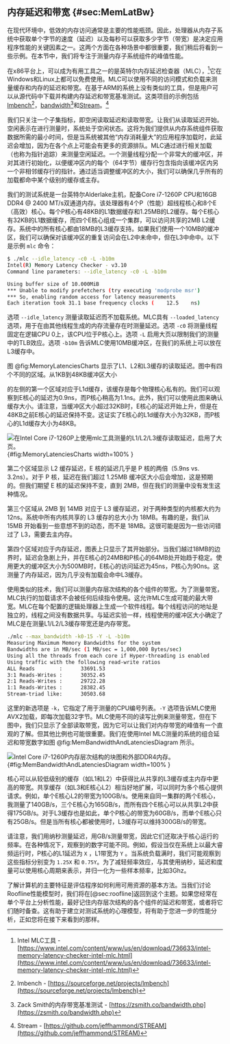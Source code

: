 ## 内存延迟和带宽 {#sec:MemLatBw}

在现代环境中，低效的内存访问通常是主要的性能瓶颈。因此，处理器从内存子系统中获取单个字节的速度（延迟）以及每秒可以获取多少字节（带宽）是决定应用程序性能的关键因素之一。这两个方面在各种场景中都很重要，我们稍后将看到一些示例。在本节中，我们将专注于测量内存子系统组件的峰值性能。

在x86平台上，可以成为有用工具之一的是英特尔内存延迟检查器（MLC），[^1]它在Windows和Linux上都可以免费使用。MLC可以使用不同的访问模式和负载来测量缓存和内存的延迟和带宽。在基于ARM的系统上没有类似的工具，但是用户可以从源代码中下载并构建内存延迟和带宽基准测试。这类项目的示例包括[lmbench](https://sourceforge.net/projects/lmbench/)[^2]，[bandwidth](https://zsmith.co/bandwidth.php)[^4]和[Stream](https://github.com/jeffhammond/STREAM)。[^3]

我们只关注一个子集指标，即空闲读取延迟和读取带宽。让我们从读取延迟开始。空闲表示在进行测量时，系统处于空闲状态。这将为我们提供从内存系统组件获取数据所需的最小时间，但是当系统被其他“内存消耗量大”的应用程序加载时，此延迟会增加，因为在各个点上可能会有更多的资源排队。MLC通过进行相关加载（也称为指针追踪）来测量空闲延迟。一个测量线程分配一个非常大的缓冲区，并对其进行初始化，以便缓冲区内的每个（64字节）缓存行包含指向该缓冲区内另一个非相邻缓存行的指针。通过适当调整缓冲区的大小，我们可以确保几乎所有的加载都命中某个级别的缓存或主存。

我们的测试系统是一台英特尔Alderlake主机，配备Core i7-1260P CPU和16GB DDR4 @ 2400 MT/s双通道内存。该处理器有4个P（性能）超线程核心和8个E（高效）核心。每个P核心有48KB的L1数据缓存和1.25MB的L2缓存。每个E核心有32KB的L1数据缓存，而四个E核心组成一个集群，可以访问共享的2MB L2缓存。系统中的所有核心都由18MB的L3缓存支持。如果我们使用一个10MB的缓冲区，我们可以确保对该缓冲区的重复访问会在L2中未命中，但在L3中命中。以下是示例 `mlc` 命令：

```bash
$ ./mlc --idle_latency -c0 -L -b10m
Intel(R) Memory Latency Checker - v3.10
Command line parameters: --idle_latency -c0 -L -b10m

Using buffer size of 10.000MiB
*** Unable to modify prefetchers (try executing 'modprobe msr')
*** So, enabling random access for latency measurements
Each iteration took 31.1 base frequency clocks (	12.5	ns)
```

选项 `--idle_latency` 测量读取延迟而不加载系统。MLC具有 `--loaded_latency` 选项，用于在由其他线程生成的内存流量存在时测量延迟。选项 `-c0` 将测量线程固定在逻辑CPU 0上，该CPU位于P核心上。选项 `-L` 启用大页以限制我们的测量中的TLB效应。选项 `-b10m` 告诉MLC使用10MB缓冲区，在我们的系统上可以放在L3缓存中。

图 @fig:MemoryLatenciesCharts 显示了L1、L2和L3缓存的读取延迟。图中有四个不同的区域。从1KB到48KB缓冲区大小

的左侧的第一个区域对应于L1d缓存，该缓存是每个物理核心私有的。我们可以观察到E核心的延迟为0.9ns，而P核心稍高为1.1ns。此外，我们可以使用此图来确认缓存大小。请注意，当缓冲区大小超过32KB时，E核心的延迟开始上升，但是在48KB之前E核心的延迟保持不变。这证实了E核心的L1d缓存大小为32KB，而P核心的L1d缓存大小为48KB。

![在Intel Core i7-1260P上使用mlc工具测量的L1/L2/L3缓存读取延迟，启用了大页。](https://raw.githubusercontent.com/dendibakh/perf-book/main/img/terms-and-metrics/MemLatencies.png){#fig:MemoryLatenciesCharts width=100% }

第二个区域显示 L2 缓存延迟，E 核的延迟几乎是 P 核的两倍（5.9ns vs. 3.2ns）。对于 P 核，延迟在我们超过 1.25MB 缓冲区大小后会增加，这是预期的。但我们期望 E 核的延迟保持不变，直到 2MB，但在我们的测量中没有发生这种情况。

第三个区域从 2MB 到 14MB 对应于 L3 缓存延迟，对于两种类型的内核都大约为 12ns。系统中所有内核共享的 L3 缓存的总大小为 18MB。有趣的是，我们从 15MB 开始看到一些意想不到的动态，而不是 18MB。这很可能是因为一些访问错过了 L3，需要去主内存。

第四个区域对应于内存延迟，图表上只显示了其开始部分。当我们越过18MB的边界时，延迟会急剧上升，并在E核心的24MB和P核心的64MB处开始趋于稳定。使用更大的缓冲区大小为500MB时，E核心的访问延迟为45ns，P核心为90ns。这测量了内存延迟，因为几乎没有加载会命中L3缓存。

使用类似的技术，我们可以测量内存层次结构的各个组件的带宽。为了测量带宽，MLC执行的加载请求不会被任何后续指令使用。这允许MLC生成可能的最大带宽。MLC在每个配置的逻辑处理器上生成一个软件线程。每个线程访问的地址是独立的，线程之间没有数据共享。与延迟实验一样，线程使用的缓冲区大小确定了MLC是在测量L1/L2/L3缓存带宽还是内存带宽。

```bash
./mlc --max_bandwidth -k0-15 -Y -L -b10m
Measuring Maximum Memory Bandwidths for the system
Bandwidths are in MB/sec (1 MB/sec = 1,000,000 Bytes/sec)
Using all the threads from each core if Hyper-threading is enabled
Using traffic with the following read-write ratios
ALL Reads        :      33691.53
3:1 Reads-Writes :      30352.45
2:1 Reads-Writes :      29722.28
1:1 Reads-Writes :      28382.45
Stream-triad like:      30503.68
```

这里的新选项是 `-k`，它指定了用于测量的CPU编号列表。`-Y` 选项告诉MLC使用AVX2加载，即每次加载32字节。MLC使用不同的读写比例来测量带宽，但在下图中，我们只显示了全部读取带宽，因为它可以让我们对内存带宽的峰值有一个直观的了解。但其他比例也可能很重要。我们在使用Intel MLC测量的系统的组合延迟和带宽数字如图 @fig:MemBandwidthAndLatenciesDiagram 所示。

![Intel Core i7-1260P内存层次结构的块图和外部DDR4内存。](https://raw.githubusercontent.com/dendibakh/perf-book/main/img/terms-and-metrics/MemBandwidthAndLatenciesDiagram.png){#fig:MemBandwidthAndLatenciesDiagram width=100% }

核心可以从较低级别的缓存（如L1和L2）中获得比从共享的L3缓存或主内存中更高的带宽。共享缓存（如L3和E核心L2）相当好地扩展，可以同时为多个核心提供请求。例如，单个E核心L2的带宽为100GB/s。使用来自同一集群的两个E核心，我测量了140GB/s，三个E核心为165GB/s，而所有四个E核心可以从共享L2中获得175GB/s。对于L3缓存也是如此，单个P核心的带宽为60GB/s，而单个E核心只有25GB/s。但是当所有核心都被使用时，L3缓存可以维持300GB/s的带宽。

请注意，我们用纳秒测量延迟，用GB/s测量带宽，因此它们还取决于核心运行的频率。在各种情况下，观察到的数字可能不同。例如，假设当仅在系统上以最大睿频运行时，P核心的L1延迟为 `X` ，L1带宽为 `Y` 。当系统负载满时，我们可能观察到这些指标分别变为 `1.25X` 和 `0.75Y`。为了减轻频率效应，与其使用纳秒，延迟和度量可以使用核心周期来表示，并归一化为一些样本频率，比如3Ghz。

了解计算机的主要特征是评估程序如何利用可用资源的基本方法。当我们讨论Roofline性能模型时，我们将在[@sec:roofline]返回到这个主题。如果您经常在单个平台上分析性能，最好记住内存层次结构的各个组件的延迟和带宽，或者将它们随时备查。这有助于建立对测试系统的心理模型，将有助于您进一步的性能分析，正如您将在接下来看到的那样。

[^1]: Intel MLC工具 - [https://www.intel.com/content/www/us/en/download/736633/intel-memory-latency-checker-intel-mlc.html](https://www.intel.com/content/www/us/en/download/736633/intel-memory-latency-checker-intel-mlc.html)
[^2]: lmbench - [https://sourceforge.net/projects/lmbench](https://sourceforge.net/projects/lmbench)
[^3]: Stream - [https://github.com/jeffhammond/STREAM](https://github.com/jeffhammond/STREAM)
[^4]: Zack Smith的内存带宽基准测试 - [https://zsmith.co/bandwidth.php](https://zsmith.co/bandwidth.php)


